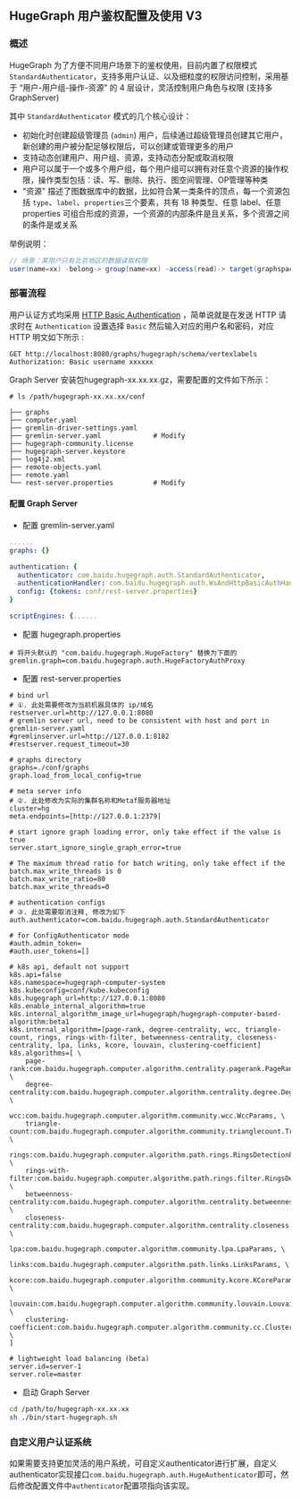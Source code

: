 ## HugeGraph 用户鉴权配置及使用 V3

### 概述
HugeGraph 为了方便不同用户场景下的鉴权使用，目前内置了权限模式 `StandardAuthenticator`，支持多用户认证、以及细粒度的权限访问控制，采用基于 “用户-用户组-操作-资源” 的 4 层设计，灵活控制用户角色与权限 (支持多 GraphServer)

其中 `StandardAuthenticator` 模式的几个核心设计：
- 初始化时创建超级管理员 (`admin`) 用户，后续通过超级管理员创建其它用户，新创建的用户被分配足够权限后，可以创建或管理更多的用户
- 支持动态创建用户、用户组、资源，支持动态分配或取消权限
- 用户可以属于一个或多个用户组，每个用户组可以拥有对任意个资源的操作权限，操作类型包括：读、写、删除、执行、图空间管理、OP管理等种类
- "资源" 描述了图数据库中的数据，比如符合某一类条件的顶点，每一个资源包括 `type`、`label`、`properties`三个要素，共有 18 种类型、任意 label、任意 properties 可组合形成的资源，一个资源的内部条件是且关系，多个资源之间的条件是或关系

举例说明：

```java
// 场景：某用户只有北京地区的数据读取权限
user(name=xx) -belong-> group(name=xx) -access(read)-> target(graphspace=DEFAULT, graph=graph1, resource={label: person, city: Beijing})
```

### 部署流程

用户认证方式均采用 [HTTP Basic Authentication](https://zh.wikipedia.org/wiki/HTTP%E5%9F%BA%E6%9C%AC%E8%AE%A4%E8%AF%81) ，简单说就是在发送 HTTP 请求时在 `Authentication` 设置选择 `Basic` 然后输入对应的用户名和密码，对应 HTTP 明文如下所示 :

```http
GET http://localhost:8080/graphs/hugegraph/schema/vertexlabels
Authorization: Basic username xxxxxx
```

Graph Server 安装包hugegraph-xx.xx.xx.gz，需要配置的文件如下所示：

```
# ls /path/hugegraph-xx.xx.xx/conf

├── graphs
├── computer.yaml
├── gremlin-driver-settings.yaml
├── gremlin-server.yaml 			# Modify
├── hugegraph-community.license
├── hugegraph-server.keystore
├── log4j2.xml
├── remote-objects.yaml
├── remote.yaml
└── rest-server.properties 			# Modify
```

#### 配置 Graph Server

* 配置 gremlin-server.yaml

```yaml
......
graphs: {}

authentication: {
  authenticator: com.baidu.hugegraph.auth.StandardAuthenticator,
  authenticationHandler: com.baidu.hugegraph.auth.WsAndHttpBasicAuthHandler,
  config: {tokens: conf/rest-server.properties}
}

scriptEngines: {......
```

* 配置 hugegraph.properties

```properties
# 将开头默认的 "com.baidu.hugegraph.HugeFactory" 替换为下⾯的
gremlin.graph=com.baidu.hugegraph.auth.HugeFactoryAuthProxy
```

* 配置 rest-server.properties

```properties
# bind url
# ①. 此处需要修改为当前机器具体的 ip/域名
restserver.url=http://127.0.0.1:8080
# gremlin server url, need to be consistent with host and port in gremlin-server.yaml
#gremlinserver.url=http://127.0.0.1:8182
#restserver.request_timeout=30

# graphs directory
graphs=./conf/graphs
graph.load_from_local_config=true

# meta server info
# ②. 此处修改为实际的集群名称和Metaf服务器地址
cluster=hg
meta.endpoints=[http://127.0.0.1:2379]

# start ignore graph loading error, only take effect if the value is true
server.start_ignore_single_graph_error=true

# The maximum thread ratio for batch writing, only take effect if the batch.max_write_threads is 0
batch.max_write_ratio=80
batch.max_write_threads=0

# authentication configs
# ③. 此处需要取消注释, 修改为如下
auth.authenticator=com.baidu.hugegraph.auth.StandardAuthenticator

# for ConfigAuthenticator mode
#auth.admin_token=
#auth.user_tokens=[]

# k8s api, default not support
k8s.api=false
k8s.namespace=hugegraph-computer-system
k8s.kubeconfig=conf/kube.kubeconfig
k8s.hugegraph_url=http://127.0.0.1:8080
k8s.enable_internal_algorithm=true
k8s.internal_algorithm_image_url=hugegraph/hugegraph-computer-based-algorithm:beta1
k8s.internal_algorithm=[page-rank, degree-centrality, wcc, triangle-count, rings, rings-with-filter, betweenness-centrality, closeness-centrality, lpa, links, kcore, louvain, clustering-coefficient]
k8s.algorithms=[ \
    page-rank:com.baidu.hugegraph.computer.algorithm.centrality.pagerank.PageRankParams, \
    degree-centrality:com.baidu.hugegraph.computer.algorithm.centrality.degree.DegreeCentralityParams, \
    wcc:com.baidu.hugegraph.computer.algorithm.community.wcc.WccParams, \
    triangle-count:com.baidu.hugegraph.computer.algorithm.community.trianglecount.TriangleCountParams, \
    rings:com.baidu.hugegraph.computer.algorithm.path.rings.RingsDetectionParams, \
    rings-with-filter:com.baidu.hugegraph.computer.algorithm.path.rings.filter.RingsDetectionWithFilterParams, \
    betweenness-centrality:com.baidu.hugegraph.computer.algorithm.centrality.betweenness.BetweennessCentralityParams, \
    closeness-centrality:com.baidu.hugegraph.computer.algorithm.centrality.closeness.ClosenessCentralityParams, \
    lpa:com.baidu.hugegraph.computer.algorithm.community.lpa.LpaParams, \
    links:com.baidu.hugegraph.computer.algorithm.path.links.LinksParams, \
    kcore:com.baidu.hugegraph.computer.algorithm.community.kcore.KCoreParams, \
    louvain:com.baidu.hugegraph.computer.algorithm.community.louvain.LouvainParams, \
    clustering-coefficient:com.baidu.hugegraph.computer.algorithm.community.cc.ClusteringCoefficientParams \
]

# lightweight load balancing (beta)
server.id=server-1
server.role=master
```

* 启动 Graph Server

```bash
cd /path/to/hugegraph-xx.xx.xx
sh ./bin/start-hugegraph.sh
```

### 自定义用户认证系统

如果需要支持更加灵活的用户系统，可自定义authenticator进行扩展，自定义authenticator实现接口`com.baidu.hugegraph.auth.HugeAuthenticator`即可，然后修改配置文件中`authenticator`配置项指向该实现。

